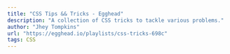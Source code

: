 ```yaml
---
title: "CSS Tips && Tricks - Egghead"
description: "A collection of CSS tricks to tackle various problems."
author: "Jhey Tompkins"
url: "https://egghead.io/playlists/css-tricks-698c"
tags: CSS
---
```

